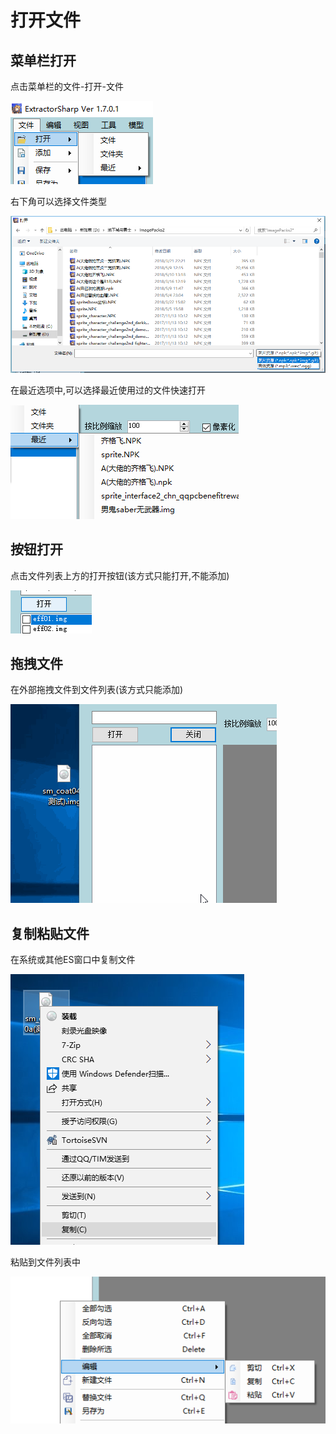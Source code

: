 # 打开文件

## 菜单栏打开
 
   点击菜单栏的文件-打开-文件
    
   ![](../../images/open-file-by-menu.png)
   
   右下角可以选择文件类型
   
   ![](../../images/open-file-select-type.png)
   
在最近选项中,可以选择最近使用过的文件快速打开
    
   ![](../../images/open-file-by-recent.png)
   
## 按钮打开
点击文件列表上方的打开按钮(该方式只能打开,不能添加)
    
   ![](../../images/open-file-by-button.png)
   
## 拖拽文件
在外部拖拽文件到文件列表(该方式只能添加)

   ![](../../images/open-file-by-drag.gif)

## 复制粘贴文件
在系统或其他ES窗口中复制文件

   ![](../../images/open-file-copy-file.png)
   
粘贴到文件列表中

   ![](../../images/open-file-paste-file.png)